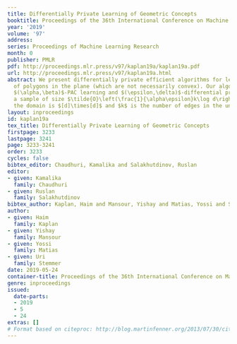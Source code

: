 ```yaml
---
title: Differentially Private Learning of Geometric Concepts
booktitle: Proceedings of the 36th International Conference on Machine Learning
year: '2019'
volume: '97'
address: 
series: Proceedings of Machine Learning Research
month: 0
publisher: PMLR
pdf: http://proceedings.mlr.press/v97/kaplan19a/kaplan19a.pdf
url: http://proceedings.mlr.press/v97/kaplan19a.html
abstract: We present differentially private efficient algorithms for learning union
  of polygons in the plane (which are not necessarily convex). Our algorithms achieve
  $(\alpha,\beta)$-PAC learning and $(\epsilon,\delta)$-differential privacy using
  a sample of size $\tilde{O}\left(\frac{1}{\alpha\epsilon}k\log d\right)$, where
  the domain is $[d]\times[d]$ and $k$ is the number of edges in the union of polygons.
layout: inproceedings
id: kaplan19a
tex_title: Differentially Private Learning of Geometric Concepts
firstpage: 3233
lastpage: 3241
page: 3233-3241
order: 3233
cycles: false
bibtex_editor: Chaudhuri, Kamalika and Salakhutdinov, Ruslan
editor:
- given: Kamalika
  family: Chaudhuri
- given: Ruslan
  family: Salakhutdinov
bibtex_author: Kaplan, Haim and Mansour, Yishay and Matias, Yossi and Stemmer, Uri
author:
- given: Haim
  family: Kaplan
- given: Yishay
  family: Mansour
- given: Yossi
  family: Matias
- given: Uri
  family: Stemmer
date: 2019-05-24
container-title: Proceedings of the 36th International Conference on Machine Learning
genre: inproceedings
issued:
  date-parts:
  - 2019
  - 5
  - 24
extras: []
# Format based on citeproc: http://blog.martinfenner.org/2013/07/30/citeproc-yaml-for-bibliographies/
---
```

